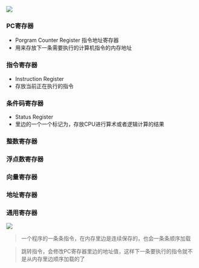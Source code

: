 ![](http://image.heysq.com/wiki/jsjzc/cpu.jpg)

### PC寄存器
- Porgram Counter Register 指令地址寄存器
- 用来存放下一条需要执行的计算机指令的内存地址

### 指令寄存器
- Instruction Register
- 存放当前正在执行的指令

### 条件码寄存器
- Status Register
- 里边的一个一个标记为，存放CPU进行算术或者逻辑计算的结果

### 整数寄存器
### 浮点数寄存器
### 向量寄存器
### 地址寄存器
### 通用寄存器

![](http://image.heysq.com/wiki/jsjzc/jicunqi.jpg)
> 一个程序的一条条指令，在内存里边是连续保存的，也会一条条顺序加载

> 跳转指令，会修改PC寄存器里边的地址值，这样下一条要执行的指令就不是从内存里边顺序加载的了

